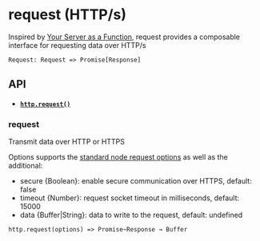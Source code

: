 # request (HTTP/s)

Inspired by [Your Server as a Function](http://monkey.org/~marius/funsrv.pdf), request provides a composable interface for requesting data over HTTP/s

`Request: Request => Promise[Response]`

## API

  * <a href="#http_request"><code><b>http.request()</b></code></a>

### request

Transmit data over HTTP or HTTPS

Options supports the [standard node request options](http://nodejs.org/api/http.html#http_http_request_options_callback) as well as the additional:
  - secure {Boolean}: enable secure communication over HTTPS, default: false
  - timeout {Number}: request socket timeout in milliseconds, default: 15000
  - data {Buffer|String}: data to write to the request, default: undefined

<a name="http_request"></a>
`http.request(options) => Promise~Response → Buffer`
